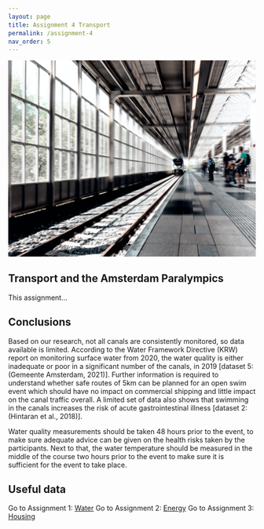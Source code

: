 ```yaml
---
layout: page
title: Assignment 4 Transport
permalink: /assignment-4
nav_order: 5
---
```


<img src="stijn-4fQAMZNaGUo-unsplash.jpg" alt="Public transport Amsterdam">

## Transport and the Amsterdam Paralympics
This assignment...

## Conclusions
Based on our research, not all canals are consistently monitored, so data available is limited. According to the Water Framework Directive (KRW) report on monitoring surface water from 2020, the water quality is either inadequate or poor in a significant number of the canals, in 2019 [dataset 5: (Gemeente Amsterdam, 2021)]. Further information is required to understand whether safe routes of 5km can be planned for an open swim event which should have no impact on commercial shipping and little impact on the canal traffic overall. A limited set of data also shows that swimming in the canals increases the risk of acute gastrointestinal illness [dataset 2: (Hintaran et al., 2018)].  

Water quality measurements should be taken 48 hours prior to the event, to make sure adequate advice can be given on the health risks taken by the participants. Next to that, the water temperature should be measured in the middle of the course two hours prior to the event to make sure it is sufficient for the event to take place. 

## Useful data

Go to Assignment 1: [Water]({{site.baseurl}}/assignment-1)
Go to Assignment 2: [Energy]({{site.baseurl}}/assignment-2)
Go to Assignment 3: [Housing]({{site.baseurl}}/assignment-3)
